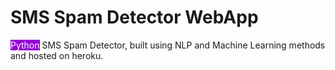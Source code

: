 # SMS Spam Detector WebApp
<a style="background-color:darkviolet;color:white;">Python</a>
SMS Spam Detector, built using NLP and Machine Learning methods and hosted on heroku.
